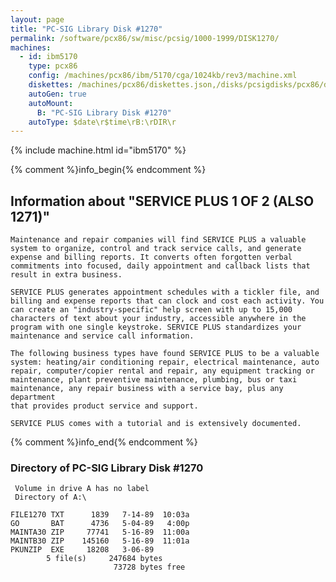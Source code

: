 ```yaml
---
layout: page
title: "PC-SIG Library Disk #1270"
permalink: /software/pcx86/sw/misc/pcsig/1000-1999/DISK1270/
machines:
  - id: ibm5170
    type: pcx86
    config: /machines/pcx86/ibm/5170/cga/1024kb/rev3/machine.xml
    diskettes: /machines/pcx86/diskettes.json,/disks/pcsigdisks/pcx86/diskettes.json
    autoGen: true
    autoMount:
      B: "PC-SIG Library Disk #1270"
    autoType: $date\r$time\rB:\rDIR\r
---
```


{% include machine.html id="ibm5170" %}

{% comment %}info_begin{% endcomment %}

## Information about "SERVICE PLUS 1 OF 2 (ALSO 1271)"

    Maintenance and repair companies will find SERVICE PLUS a valuable
    system to organize, control and track service calls, and generate
    expense and billing reports. It converts often forgotten verbal
    commitments into focused, daily appointment and callback lists that
    result in extra business.
    
    SERVICE PLUS generates appointment schedules with a tickler file, and
    billing and expense reports that can clock and cost each activity. You
    can create an "industry-specific" help screen with up to 15,000
    characters of text about your industry, accessible anywhere in the
    program with one single keystroke. SERVICE PLUS standardizes your
    maintenance and service call information.
    
    The following business types have found SERVICE PLUS to be a valuable
    system: heating/air conditioning repair, electrical maintenance, auto
    repair, computer/copier rental and repair, any equipment tracking or
    maintenance, plant preventive maintenance, plumbing, bus or taxi
    maintenance, any repair business with a service bay, plus any department
    that provides product service and support.
    
    SERVICE PLUS comes with a tutorial and is extensively documented.
{% comment %}info_end{% endcomment %}


### Directory of PC-SIG Library Disk #1270

     Volume in drive A has no label
     Directory of A:\

    FILE1270 TXT      1839   7-14-89  10:03a
    GO       BAT      4736   5-04-89   4:00p
    MAINTA30 ZIP     77741   5-16-89  11:00a
    MAINTB30 ZIP    145160   5-16-89  11:01a
    PKUNZIP  EXE     18208   3-06-89
            5 file(s)     247684 bytes
                           73728 bytes free
